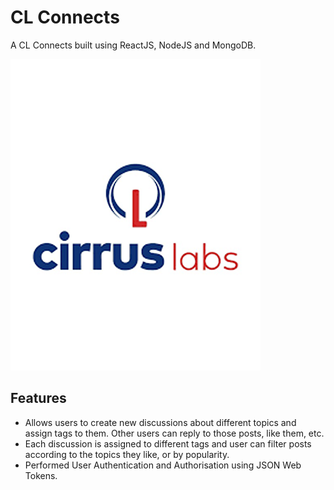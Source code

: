 # CL Connects

A CL Connects built using ReactJS, NodeJS and MongoDB.


<img src="client\public\s8.png">




## Features

- Allows users to create new discussions about different topics and assign tags to them. Other users can reply to those posts, like them, etc.
- Each discussion is assigned to different tags and user can filter posts according to the topics they like, or by popularity.
- Performed User Authentication and Authorisation using JSON Web Tokens.


